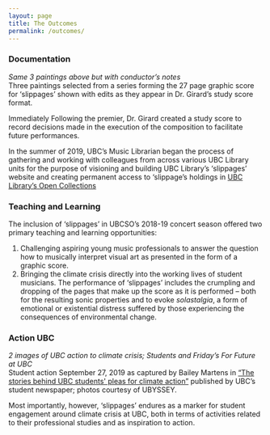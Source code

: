```yaml
---
layout: page
title: The Outcomes
permalink: /outcomes/
---
```


### Documentation

*Same 3 paintings above but with conductor’s notes*  
Three paintings selected from a series forming the 27 page graphic score for ‘slippages’ shown with edits as they appear in Dr. Girard’s study score format.

Immediately Following the premier, Dr. Girard created a study score to record decisions made in the execution of the composition to facilitate future performances.

In the summer of 2019, UBC’s Music Librarian began the process of gathering and working with colleagues from across various UBC Library units for the purpose of visioning and building UBC Library’s ‘slippages’ website and creating permanent access to ‘slippage’s holdings in [UBC Library’s Open Collections](https://open.library.ubc.ca)

### Teaching and Learning

The inclusion of ‘slippages’ in UBCSO’s 2018-19 concert season offered two primary teaching and learning opportunities:
1.	Challenging aspiring young music professionals to answer the question how to musically interpret visual art as presented in the form of a graphic score. 
2.	Bringing the climate crisis directly into the working lives of student musicians. The performance of ‘slippages’ includes the crumpling and dropping of the pages that make up the score as it is performed – both for the resulting sonic properties and to evoke *solastalgia*, a form of emotional or existential distress suffered by those experiencing the consequences of environmental change.
 			
### Action UBC

*2 images of UBC action to climate crisis; Students and Friday’s For Future at UBC*  
Student action September 27, 2019 as captured by Bailey Martens in [“The stories behind UBC students' pleas for climate action”](https://www.ubyssey.ca/culture/UBC-Climate-Strike-Signs) published by UBC’s student newspaper; photos courtesy of UBYSSEY.

Most importantly, however, ‘slippages’ endures as a marker for student engagement around climate crisis at UBC, both in terms of activities related to their professional studies and as inspiration to action.

		

